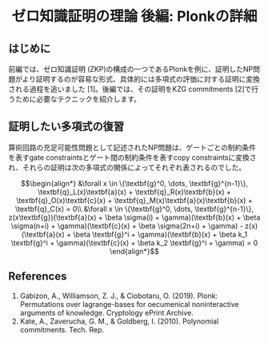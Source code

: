 <center>

  # ゼロ知識証明の理論 後編: Plonkの詳細

</center>

## はじめに
前編では、ゼロ知識証明 (ZKP)の構成の一つであるPlonkを例に、証明したNP問題がより証明するのが容易な形式、具体的には多項式の評価に対する証明に変換される過程を追いました [1]。後編では、その証明をKZG commitments [2]で行うために必要なテクニックを紹介します。

## 証明したい多項式の復習
算術回路の充足可能性問題として記述されたNP問題は、ゲートごとの制約条件を表すgate constraintsとゲート間の制約条件を表すcopy constraintsに変換され、それらの証明は次の多項式の関係によってそれぞれ表されるのでした。
```math
\begin{align*}
&\forall x \in \{\textbf{g}^0, \dots, \textbf{g}^{n-1}\}, \textbf{q}_L(x)\textbf{a}(x) + \textbf{q}_R(x)\textbf{b}(x) + \textbf{q}_O(x)\textbf{c}(x) + \textbf{q}_M(x)\textbf{a}(x)\textbf{b}(x) + \textbf{q}_C(x) = 0\\
&\forall x \in \{\textbf{g}^0, \dots, \textbf{g}^{n-1}\}, z(x\textbf{g})(\textbf{a}(x) + \beta \sigma(i) + \gamma)(\textbf{b}(x) + \beta \sigma(n+i) + \gamma)(\textbf{c}(x) + \beta \sigma(2n+i) + \gamma) - z(x)(\textbf{a}(x) + \beta \textbf{g}^i + \gamma)(\textbf{b}(x) + \beta k_1 \textbf{g}^i + \gamma)(\textbf{c}(x) + \beta k_2 \textbf{g}^i + \gamma) = 0
\end{align*}
```


## References
1. Gabizon, A., Williamson, Z. J., & Ciobotaru, O. (2019). Plonk: Permutations over lagrange-bases for oecumenical noninteractive arguments of knowledge. Cryptology ePrint Archive.
2. Kate, A., Zaverucha, G. M., & Goldberg, I. (2010). Polynomial commitments. Tech. Rep.
